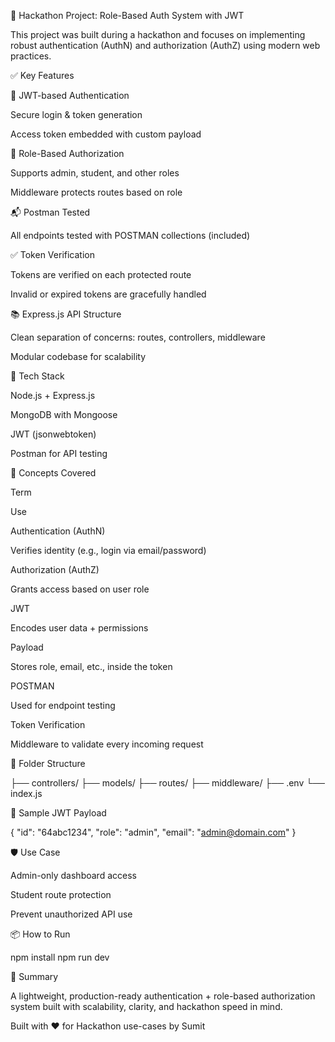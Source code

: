🚀 Hackathon Project: Role-Based Auth System with JWT

This project was built during a hackathon and focuses on implementing robust authentication (AuthN) and authorization (AuthZ) using modern web practices.

✅ Key Features

🔐 JWT-based Authentication

Secure login & token generation

Access token embedded with custom payload

👤 Role-Based Authorization

Supports admin, student, and other roles

Middleware protects routes based on role

📬 Postman Tested

All endpoints tested with POSTMAN collections (included)

✅ Token Verification

Tokens are verified on each protected route

Invalid or expired tokens are gracefully handled

📚 Express.js API Structure

Clean separation of concerns: routes, controllers, middleware

Modular codebase for scalability

🔧 Tech Stack

Node.js + Express.js

MongoDB with Mongoose

JWT (jsonwebtoken)

Postman for API testing

🔑 Concepts Covered

Term

Use

Authentication (AuthN)

Verifies identity (e.g., login via email/password)

Authorization (AuthZ)

Grants access based on user role

JWT

Encodes user data + permissions

Payload

Stores role, email, etc., inside the token

POSTMAN

Used for endpoint testing

Token Verification

Middleware to validate every incoming request

📁 Folder Structure

├── controllers/
├── models/
├── routes/
├── middleware/
├── .env
└── index.js

📌 Sample JWT Payload

{
  "id": "64abc1234",
  "role": "admin",
  "email": "admin@domain.com"
}

🛡️ Use Case

Admin-only dashboard access

Student route protection

Prevent unauthorized API use

📦 How to Run

npm install
npm run dev

🎯 Summary

A lightweight, production-ready authentication + role-based authorization system built with scalability, clarity, and hackathon speed in mind.

Built with ❤️ for Hackathon use-cases by Sumit 

